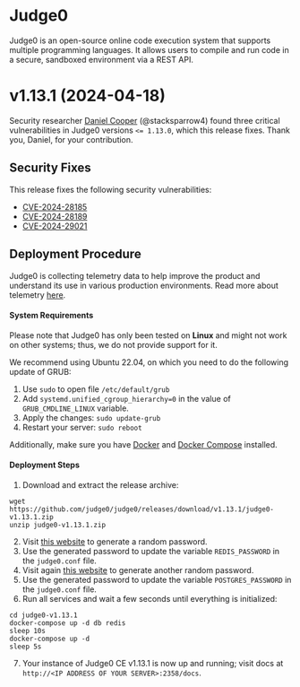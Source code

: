 # Judge0
Judge0 is an open-source online code execution system that supports multiple programming languages. It allows users to compile and run code in a secure, sandboxed environment via a REST API. 


# v1.13.1 (2024-04-18)
Security researcher [Daniel Cooper](https://www.linkedin.com/in/daniel-cooper4) (@stacksparrow4) found three critical vulnerabilities in Judge0 versions `<= 1.13.0`, which this release fixes. Thank you, Daniel, for your contribution.

## Security Fixes
This release fixes the following security vulnerabilities:
- [CVE-2024-28185](https://github.com/judge0/judge0/security/advisories/GHSA-h9g2-45c8-89cf)
- [CVE-2024-28189](https://github.com/judge0/judge0/security/advisories/GHSA-3xpw-36v7-2cmg)
- [CVE-2024-29021](https://github.com/judge0/judge0/security/advisories/GHSA-q7vg-26pg-v5hr)

## Deployment Procedure
Judge0 is collecting telemetry data to help improve the product and understand its use in various production environments. Read more about telemetry [here](https://github.com/judge0/judge0/blob/v1.13.1/TELEMETRY.md).

#### System Requirements
Please note that Judge0 has only been tested on **Linux** and might not work on other systems; thus, we do not provide support for it.

We recommend using Ubuntu 22.04, on which you need to do the following update of GRUB:
1. Use `sudo` to open file `/etc/default/grub`
2. Add `systemd.unified_cgroup_hierarchy=0` in the value of `GRUB_CMDLINE_LINUX` variable.
4. Apply the changes: `sudo update-grub`
5. Restart your server: `sudo reboot`

Additionally, make sure you have [Docker](https://docs.docker.com) and [Docker Compose](https://docs.docker.com/compose) installed.

#### Deployment Steps
1. Download and extract the release archive:
```
wget https://github.com/judge0/judge0/releases/download/v1.13.1/judge0-v1.13.1.zip
unzip judge0-v1.13.1.zip
```

2. Visit [this website](https://www.random.org/passwords/?num=1&len=32&format=plain&rnd=new) to generate a random password.
3. Use the generated password to update the variable `REDIS_PASSWORD` in the `judge0.conf` file.
4. Visit again [this website](https://www.random.org/passwords/?num=1&len=32&format=plain&rnd=new) to generate another random password.
5. Use the generated password to update the variable `POSTGRES_PASSWORD` in the `judge0.conf` file.
6. Run all services and wait a few seconds until everything is initialized:
```
cd judge0-v1.13.1
docker-compose up -d db redis
sleep 10s
docker-compose up -d
sleep 5s
```
7. Your instance of Judge0 CE v1.13.1 is now up and running; visit docs at `http://<IP ADDRESS OF YOUR SERVER>:2358/docs`.
